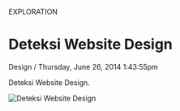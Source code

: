 <p class="type">EXPLORATION</p>

# Deteksi Website Design

<p class="meta">Design  /  Thursday, June 26, 2014 1:43:55pm</p>

Deteksi Website Design.

![Deteksi Website Design](https://farooq-agent.web.app/assets/images/works/large/FqKF6i7Z_work_image.jpg)
